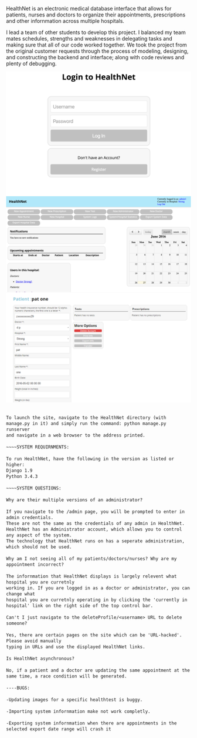 HealthNet is an electronic medical database interface that allows for patients, nurses
and doctors to organize their appointments, prescriptions and other infornmation across multiple hospitals.

I lead a team of other students to develop this project. I balanced my team mates schedules, strengths and weaknesses in delegating tasks and making sure that all of our code worked together. We took the project from the original customer requests through the process of modeling, designing, and constructing the backend and interface; along with code reviews and plenty of debugging. 

![Login Page](/login.png?raw=true "Log In Page")
![Dashboard](/dashboard.png?raw=true "Main Dashboard")
![Patient Info](/patientinfo.png?raw=true "Patient Record Page")

~~~~LAUNCH INSTRUCTIONS:

To launch the site, navigate to the HealthNet directory (with manage.py in it) and simply run the command: python manage.py runserver
and navigate in a web browser to the address printed.

~~~~SYSTEM REQUIRNMENTS:

To run HealthNet, have the following in the version as listed or higher:
Django 1.9
Python 3.4.3

~~~~SYSTEM QUESTIONS:

Why are their multiple versions of an administrator?

If you navigate to the /admin page, you will be prompted to enter in admin credentials.
These are not the same as the credentials of any admin in HealthNet.
HealthNet has an Administrator account, which allows you to control any aspect of the system.
The technology that HealthNet runs on has a seperate administration, which should not be used.

Why am I not seeing all of my patients/doctors/nurses? Why are my appointment incorrect?

The infornmation that HealthNet displays is largely relevent what hospital you are curretnly
working in. If you are logged in as a doctor or administrator, you can change what
hospital you are curretnly operating in by clicking the 'currently in hospital' link on the right side of the top control bar.

Can't I just navigate to the deleteProfile/<username> URL to delete someone?

Yes, there are certain pages on the site which can be 'URL-hacked'. Please avoid manually
typing in URLs and use the displayed HealthNet links.

Is HealthNet asynchronous?

No, if a patient and a doctor are updating the same appointment at the same time, a race condition will be generated.

----BUGS:

-Updating images for a specific healthtest is buggy.

-Importing system infornmation make not work completly.

-Exporting system infornmation when there are appointments in the selected export date range will crash it
